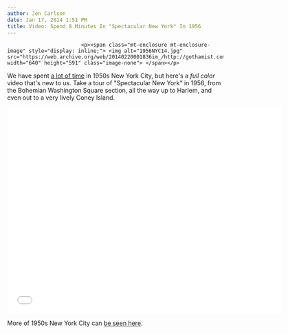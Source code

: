 ```yaml
---
author: Jen Carlson
date: Jan 17, 2014 1:51 PM
title: Video: Spend 8 Minutes In "Spectacular New York" In 1956
---
```



                            
                            
                            
                            <p><span class="mt-enclosure mt-enclosure-image" style="display: inline;"> <img alt="1956NYC14.jpg" src="https://web.archive.org/web/20140220001836im_/http://gothamist.com/attachments/arts_jen/1956NYC14.jpg" width="640" height="591" class="image-none"> </span></p>

<p>We have spent <a href="https://web.archive.org/web/20140220001836/http://gothamist.com/2012/10/10/videos_spend_an_hour_in_1950s_new_y.php">a lot of time</a> in 1950s New York City, but here&apos;s a <em>full color</em> video that&apos;s new to us. Take a tour of &quot;Spectacular New York&quot; in 1956, from the Bohemian Washington Square section, all the way up to Harlem, and even out to a very lively Coney Island.</p>

<p><iframe width="640" height="480" src="//web.archive.org/web/20140220001836if_/http://www.youtube.com/embed/Qa7WpL9d_B4" frameborder="0" allowfullscreen></iframe></p>

<p>More of 1950s New York City can <a href="https://web.archive.org/web/20140220001836/http://gothamist.com/tags/1950s">be seen here</a>.</p>
                            
                            
                            